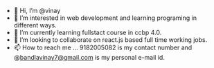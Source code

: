 - 👋 Hi, I’m @vinay 
- 👀 I’m interested in web development and learning programing in different ways.
- 🌱 I’m currently learning fullstact course in  ccbp 4.0.
- 💞️ I’m looking to collaborate on react.js based full time working jobs.
- 📫 How to reach me ... 9182005082 is my contact number and @bandlavinay7@gmail.com is my personal e-mail id.

<!---
vicky9696v/vicky9696v is a ✨ special ✨ repository because its `README.md` (this file) appears on your GitHub profile.
You can click the Preview link to take a look at your changes.
--->
